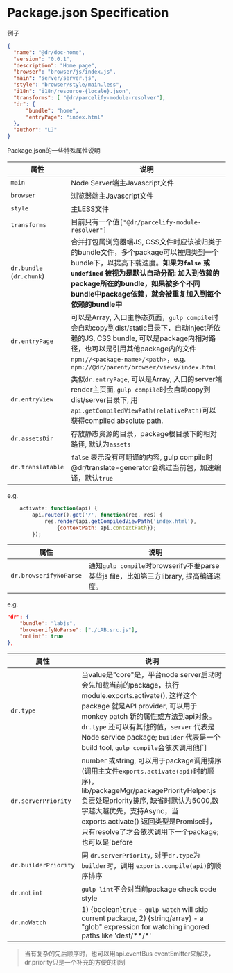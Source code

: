 Package.json Specification
===========

例子
```json
{
  "name": "@dr/doc-home",
  "version": "0.0.1",
  "description": "Home page",
  "browser": "browser/js/index.js",
  "main": "server/server.js",
  "style": "browser/style/main.less",
  "i18n": "i18n/resource-{locale}.json",
  "transforms": [ "@dr/parcelify-module-resolver"],
  "dr": {
	  "bundle": "home",
	  "entryPage": "index.html"
  },
  "author": "LJ"
}
```
Package.json的一些特殊属性说明

| 属性 | 说明
| -- | --
| `main` | Node Server端主Javascript文件
| `browser` | 浏览器端主Javascript文件
| `style` | 主LESS文件
| `transforms` | 目前只有一个值`["@dr/parcelify-module-resolver"]`
| `dr.bundle` (`dr.chunk`) | 合并打包属浏览器端JS, CSS文件时应该被归类于的bundle文件，多个package可以被归类到一个bundle下，以提高下载速度。**如果为`false` 或`undefined` 被视为是默认自动分配: 加入到依赖的package所在的bundle，如果被多个不同bundle中package依赖，就会被重复加入到每个依赖的bundle中**
| `dr.entryPage` | 可以是Array, 入口主静态页面，`gulp compile`时会自动copy到dist/static目录下，自动inject所依赖的JS, CSS bundle, 可以是package内相对路径，也可以是引用其他package内的文件`npm://<package-name>/<path>`，e.g. `npm://@dr/parent/browser/views/index.html`
| `dr.entryView` | 类似`dr.entryPage`, 可以是Array, 入口的server端render主页面, `gulp compile`时会自动copy到dist/server目录下, 用`api.getCompiledViewPath(relativePath)`可以获得compiled absolute path.
| `dr.assetsDir` | 存放静态资源的目录，package根目录下的相对路径, 默认为`assets`
| `dr.translatable` | `false` 表示没有可翻译的内容, gulp compile时@dr/translate-generator会跳过当前包，加速编译，默认`true`
e.g.

```javascript
	activate: function(api) {
		api.router().get('/', function(req, res) {
			res.render(api.getCompiledViewPath('index.html'),
				{contextPath: api.contextPath});
		});
```
| 属性 | 说明
| -- | --
| `dr.browserifyNoParse` | 通知`gulp compile`时browserify不要parse某些js file，比如第三方library, 提高编译速度。

e.g.
```json
"dr": {
	"bundle": "labjs",
	"browserifyNoParse": ["./LAB.src.js"],
	"noLint": true
},
```
| 属性 | 说明
| -- | --
| `dr.type` | 当value是"core"是，平台node server启动时会先加载当前的package，执行module.exports.activate(), 这样这个package 就是API provider, 可以用于monkey patch 新的属性或方法到api对象。`dr.type` 还可以有其他的值，`server` 代表是Node service package; `builder` 代表是一个build tool, `gulp compile`会依次调用他们
| `dr.serverPriority` | number 或string, 可以用于package调用排序(调用主文件`exports.activate(api)`时的顺序)，lib/packageMgr/packagePriorityHelper.js负责处理priority排序, 缺省时默认为5000,数字越大越优先，支持Async，当exports.activate() 返回类型是Promise时，只有resolve了才会依次调用下一个package; 也可以是`before|after <package-name>`的string格式，比如'before @dr/my-package', 所有before, after相同package的priority会被视为可以同时，以Promise.all()的方式处理主文件的返回结果，然后调用下一个package。
| `dr.builderPriority` | 同 `dr.serverPriority`, 对于`dr.type`为`builder`时，调用 `exports.compile(api)`的顺序排序
| `dr.noLint` | `gulp lint`不会对当前package check code style
| `dr.noWatch` | 1) {boolean}`true` - `gulp watch` will skip current package, 2) {string/array} - a "glob" expression for watching ingored paths like 'dest/**/*'
> 当有复杂的先后顺序时，也可以用api.eventBus eventEmitter来解决，dr.priority只是一个补充的方便的机制
